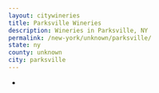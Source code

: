 ```yaml
---
layout: citywineries
title: Parksville Wineries
description: Wineries in Parksville, NY
permalink: /new-york/unknown/parksville/
state: ny
county: unknown
city: parksville
---
```

-
